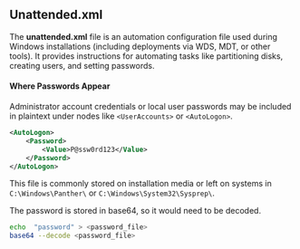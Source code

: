 
## Unattended.xml
The **unattended.xml** file is an automation configuration file used during Windows installations (including deployments via WDS, MDT, or other tools). It provides instructions for automating tasks like partitioning disks, creating users, and setting passwords.

#### **Where Passwords Appear**

Administrator account credentials or local user passwords may be included in plaintext under nodes like `<UserAccounts>` or `<AutoLogon>`.

```xml
<AutoLogon>
    <Password>
        <Value>P@ssw0rd123</Value>
    </Password>
</AutoLogon>
```

This file is commonly stored on installation media or left on systems in `C:\Windows\Panther\` or `C:\Windows\System32\Sysprep\`.

The password is stored in base64, so it would need to be decoded.

```bash
echo  "password" > <password_file>
base64 --decode <password_file> 
```
